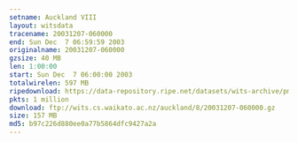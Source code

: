 ```yaml
---
setname: Auckland VIII
layout: witsdata
tracename: 20031207-060000
end: Sun Dec  7 06:59:59 2003
originalname: 20031207-060000
gzsize: 40 MB
len: 1:00:00
start: Sun Dec  7 06:00:00 2003
totalwirelen: 597 MB
ripedownload: https://data-repository.ripe.net/datasets/wits-archive/pma/long/auck/8//20031207-060000.gz
pkts: 1 million
download: ftp://wits.cs.waikato.ac.nz/auckland/8/20031207-060000.gz
size: 157 MB
md5: b97c226d880ee0a77b5864dfc9427a2a
---
```


